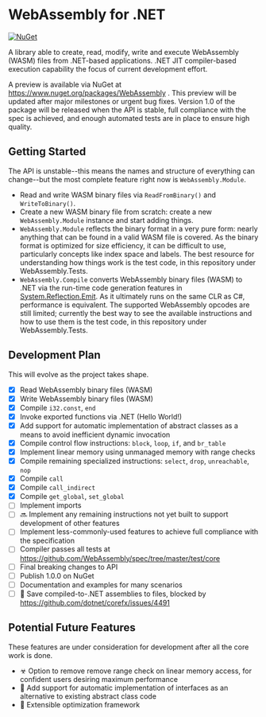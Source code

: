 ﻿# WebAssembly for .NET
[![NuGet](https://img.shields.io/nuget/v/WebAssembly.svg)](https://www.nuget.org/packages/WebAssembly)

A library able to create, read, modify, write and execute WebAssembly (WASM) files from .NET-based applications.
.NET JIT compiler-based execution capability the focus of current development effort.

A preview is available via NuGet at https://www.nuget.org/packages/WebAssembly .
This preview will be updated after major milestones or urgent bug fixes.
Version 1.0 of the package will be released when the API is stable, full compliance with the spec is achieved, and enough automated tests are in place to ensure high quality.

## Getting Started

The API is unstable--this means the names and structure of everything can change--but the most complete feature right now is `WebAssembly.Module`.

- Read and write WASM binary files via `ReadFromBinary()` and `WriteToBinary()`.
- Create a new WASM binary file from scratch: create a new `WebAssembly.Module` instance and start adding things.
- `WebAssembly.Module` reflects the binary format in a very pure form: nearly anything that can be found in a valid WASM file is covered.
As the binary format is optimized for size efficiency, it can be difficult to use, particularly concepts like index space and labels.
The best resource for understanding how things work is the test code, in this repository under WebAssembly.Tests.
- `WebAssembly.Compile` converts WebAssembly binary files (WASM) to .NET via the run-time code generation features in [System.Reflection.Emit](https://msdn.microsoft.com/en-us/library/system.reflection.emit.aspx).
As it ultimately runs on the same CLR as C#, performance is equivalent.
The supported WebAssembly opcodes are still limited; currently the best way to see the available instructions and how to use them is the test code, in this repository under WebAssembly.Tests.

## Development Plan

This will evolve as the project takes shape.

- [x] Read WebAssembly binary files (WASM)
- [x] Write WebAssembly binary files (WASM)
- [x] Compile `i32.const`, `end`
- [x] Invoke exported functions via .NET (Hello World!)
- [x] Add support for automatic implementation of abstract classes as a means to avoid inefficient dynamic invocation
- [x] Compile control flow instructions: `block`, `loop`, `if`, and `br_table`
- [x] Implement linear memory using unmanaged memory with range checks
- [x] Compile remaining specialized instructions: `select`, `drop`, `unreachable`, `nop`
- [x] Compile `call`
- [x] Compile `call_indirect`
- [x] Compile `get_global`, `set_global`
- [ ] Implement imports
- [ ] 🔜 Implement any remaining instructions not yet built to support development of other features
- [ ] Implement less-commonly-used features to achieve full compliance with the specification
- [ ] Compiler passes all tests at https://github.com/WebAssembly/spec/tree/master/test/core
- [ ] Final breaking changes to API
- [ ] Publish 1.0.0 on NuGet
- [ ] Documentation and examples for many scenarios
- [ ] 🛑 Save compiled-to-.NET assemblies to files, blocked by https://github.com/dotnet/corefx/issues/4491

## Potential Future Features

These features are under consideration for development after all the core work is done.

- ☣ Option to remove remove range check on linear memory access, for confident users desiring maximum performance
- 🤔 Add support for automatic implementation of interfaces as an alternative to existing abstract class code
- 🚀 Extensible optimization framework